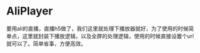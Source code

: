 # AliPlayer

要用ali的直播，直播h5做了，我们这里就处理下播放器就好，为了使用的时候简单点，这里就封装下播放逻辑，以及全屏的处理逻辑，使用的时候直接设置个url就可以了。简单省事，方便高效。
